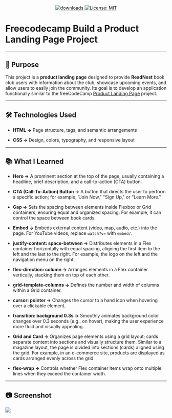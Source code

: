 <p align="center">
  <a href="https://github.com/busrademirell/A-product-landing-page/blob/master/README.md">
    <img alt="downloads" src="https://img.shields.io/badge/English-En-blue" target="_blank" />
  </a>
  <a href="https://github.com/busrademirell/A-product-landing-page/blob/master/doc/tr/Readme_tr.md">
    <img alt="License: MIT" src="https://img.shields.io/badge/Turkish-Tr-red" target="_blank" />
  </a>
</p>

# Freecodecamp Build a Product Landing Page Project

---

## 🎯 Purpose

This project is a **product landing page** designed to provide **ReadNest** book club users with information about the club, showcase upcoming events, and allow users to easily join the community. Its goal is to develop an application functionally similar to the freeCodeCamp [Product Landing Page](https://survey-form.freecodecamp.rocks/) project.

---

## 🛠 Technologies Used

- **HTML →** Page structure, tags, and semantic arrangements

- **CSS →** Design, colors, typography, and responsive layout

---

## 📚 What I Learned

- **Hero →** A prominent section at the top of the page, usually containing a headline, brief description, and a call-to-action (CTA) button.

- **CTA (Call-To-Action) Button →** A button that directs the user to perform a specific action; for example, "Join Now," "Sign Up," or "Learn More."

- **Gap →** Sets the spacing between elements inside Flexbox or Grid containers, ensuring equal and organized spacing. For example, it can control the space between book cards.

- **Embed →** Embeds external content (video, map, audio, etc.) into the page. For YouTube videos, replace `watch?v=` with `embed/`.

- **justify-content: space-between →** Distributes elements in a Flex container horizontally with equal spacing, aligning the first item to the left and the last to the right. For example, the logo on the left and the navigation menu on the right.

- **flex-direction: column →** Arranges elements in a Flex container vertically, stacking them on top of each other.

- **grid-template-columns →** Defines the number and width of columns within a Grid container.

- **cursor: pointer →** Changes the cursor to a hand icon when hovering over a clickable element.

- **transition: background 0.3s →** Smoothly animates background color changes over 0.3 seconds (e.g., on hover), making the user experience more fluid and visually appealing.

- **Grid and Card →** Organizes page elements using a grid layout; cards separate content into sections and visually structure them. Similar to a magazine layout, the page is divided into sections (cards) aligned using the grid. For example, in an e-commerce site, products are displayed as cards arranged evenly across the grid.

- **flex-wrap →** Controls whether Flex container items wrap onto multiple lines when they exceed the container width.

---

## 📷 Screenshot

![](.gif)
